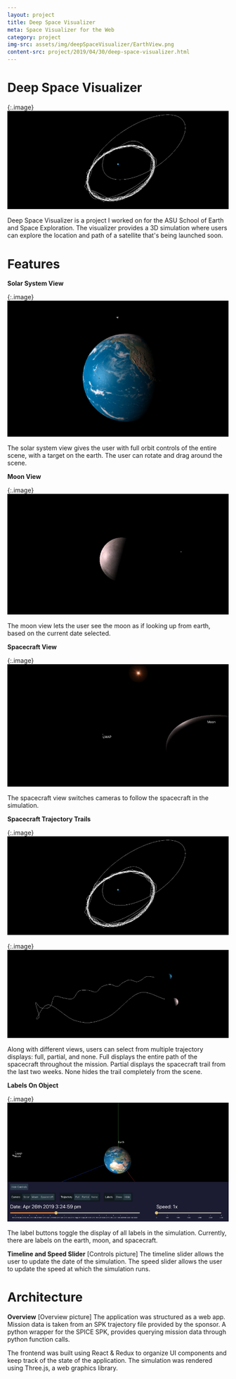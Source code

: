 ```yaml
---
layout: project
title: Deep Space Visualizer
meta: Space Visualizer for the Web
category: project
img-src: assets/img/deepSpaceVisualizer/EarthView.png
content-src: project/2019/04/30/deep-space-visualizer.html
---
```


# Deep Space Visualizer

{:.image}
![Alt text](assets/img/deepSpaceVisualizer/PathView.png "My Title")

Deep Space Visualizer is a project I worked on for the ASU School of Earth and Space Exploration. The visualizer provides a 3D simulation where users can explore the location and path of a satellite that's being launched soon.

# Features
**Solar System View**

{:.image}
![Alt text](assets/img/deepSpaceVisualizer/EarthView.png "My Title")

The solar system view gives the user with full orbit controls of the entire scene, with a target on the earth. The user can rotate and drag around the scene.

**Moon View**

{:.image}
![Alt text](assets/img/deepSpaceVisualizer/MoonView.png "My Title")

The moon view lets the user see the moon as if looking up from earth, based on the current date selected.

**Spacecraft View**

{:.image}
![Alt text](assets/img/deepSpaceVisualizer/SpacecraftView.png "My Title")

The spacecraft view switches cameras to follow the spacecraft in the simulation.

**Spacecraft Trajectory Trails**

{:.image}
![Alt text](assets/img/deepSpaceVisualizer/PathView.png "My Title")

{:.image}
![Alt text](assets/img/deepSpaceVisualizer/PartialTrail.png "My Title")

Along with different views, users can select from multiple trajectory displays: full, partial, and none. Full displays the entire path of the spacecraft throughout the mission. Partial displays the spacecraft trail from the last two weeks. None hides the trail completely from the scene.

**Labels On Object**

{:.image}
![Alt text](assets/img/deepSpaceVisualizer/LabelScene.png "My Title")

The label buttons toggle the display of all labels in the simulation. Currently, there are labels on the earth, moon, and spacecraft.

**Timeline and Speed Slider**
[Controls picture]
The timeline slider allows the user to update the date of the simulation. The speed slider allows the user to update the speed at which the simulation runs.

# Architecture
**Overview**
[Overview picture]
The application was structured as a web app. Mission data is taken from an SPK trajectory file provided by the sponsor. A python wrapper for the SPICE SPK, provides querying mission data through python function calls.

The frontend was built using React & Redux to organize UI components and keep track of the state of the application. The simulation was rendered using Three.js, a web graphics library.